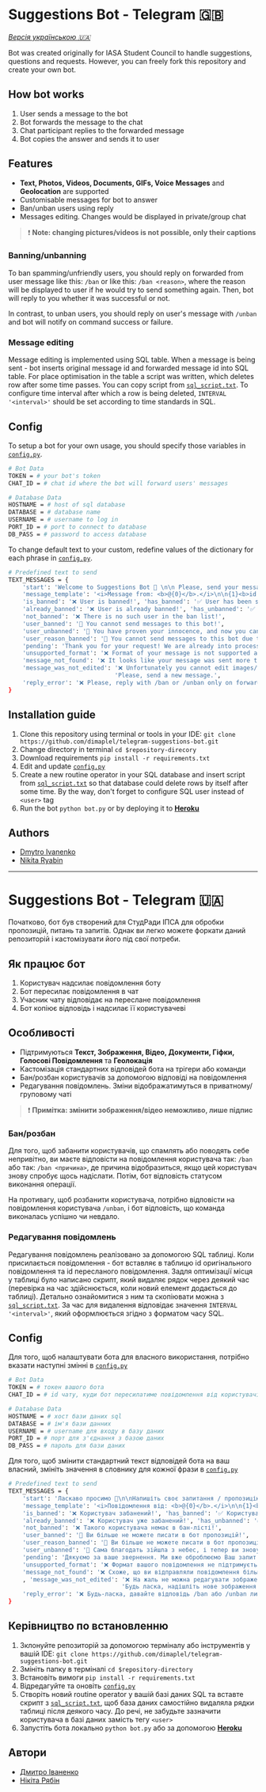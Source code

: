 # Suggestions Bot - Telegram 🇬🇧

[_Версія українською 🇺🇦_](https://github.com/dimaplel/telegram-suggestions-bot#suggestions-bot---telegram--1)

Bot was created originally for IASA Student Council to handle suggestions, questions and requests. However, you can 
freely fork this repository and create your own bot.

## How bot works

1. User sends a message to the bot
2. Bot forwards the message to the chat
3. Chat participant replies to the forwarded message
4. Bot copies the answer and sends it to user

## Features

- __Text, Photos, Videos, Documents, GIFs, Voice Messages__ and __Geolocation__ are supported
- Customisable messages for bot to answer
- Ban/unban users using reply
- Messages editing. Changes would be displayed in private/group chat

> ❗ __Note: changing pictures/videos is not possible, only their captions__

### Banning/unbanning

To ban spamming/unfriendly users, you should reply on forwarded from user message like this: `/ban` or like this: `/ban <reason>`, 
where the reason will be displayed to user if he would try to send something again. Then, bot will reply to you whether 
it was successful or not.

In contrast, to unban users, you should reply on user's message with `/unban` and bot will notify on command success 
or failure.

### Message editing

Message editing is implemented using SQL table. When a message is being sent - bot inserts original message id and
forwarded message id into SQL table. For place optimisation in the table a script was written, which deletes row 
after some time passes. You can copy script from
[`sql_script.txt`](https://github.com/dimaplel/telegram-suggestions-bot/blob/main/sql_script.txt). To configure time 
interval after which a row is being deleted, `INTERVAL '<interval>'` should be set  according to time standards in SQL.

## Config

To setup a bot for your own usage, you should specify those variables in 
[`config.py`](https://github.com/dimaplel/telegram-suggestions-bot/blob/main/config.py).

``` bash
# Bot Data
TOKEN = # your bot's token
CHAT_ID = # chat id where the bot will forward users' messages

# Database Data
HOSTNAME = # host of sql database
DATABASE = # database name
USERNAME = # username to log in
PORT_ID = # port to connect to database
DB_PASS = # password to access database
```

To change default text to your custom, redefine values of the dictionary for each phrase in 
[`config.py`](https://github.com/dimaplel/telegram-suggestions-bot/blob/main/config.py).

``` bash
# Predefined text to send
TEXT_MESSAGES = {
    'start': 'Welcome to Suggestions Bot 👋 \n\n Please, send your message and we will process your request.',
    'message_template': '<i>Message from: <b>@{0}</b>.</i>\n\n{1}<b>id: {2}</b>',
    'is_banned': '❌ User is banned!', 'has_banned': '✅ User has been successfully banned!',
    'already_banned': '❌ User is already banned!', 'has_unbanned': '✅ User has been successfully un-banned!',
    'not_banned': '❌ There is no such user in the ban list!',
    'user_banned': '🚫 You cannot send messages to this bot!',
    'user_unbanned': '🥳 You have proven your innocence, and now you can write to this bot again!',
    'user_reason_banned': '🚫 You cannot send messages to this bot due to the reason: <i>{}</i>.',
    'pending': 'Thank you for your request! We are already into processing it.',
    'unsupported_format': '❌ Format of your message is not supported and it will not be forwarded.',
    'message_not_found': '❌ It looks like your message was sent more that a day ago. Message to edit was not found!',
    'message_was_not_edited': '❌ Unfortunately you cannot edit images/videos themselves.'
                              'Please, send a new message.',
    'reply_error': '❌ Please, reply with /ban or /unban only on forwarded from user messages!'
}
```

## Installation guide

1. Clone this repository using terminal or tools in your IDE: 
`git clone https://github.com/dimaplel/telegram-suggestions-bot.git`
2. Change directory in terminal `cd $repository-direcory`
3. Download requirements `pip install -r requirements.txt`
4. Edit and update [`config.py`](https://github.com/dimaplel/telegram-suggestions-bot/blob/main/config.py)
5. Create a new routine operator in your SQL database and insert script from 
[`sql_script.txt`](https://github.com/dimaplel/telegram-suggestions-bot/blob/main/sql_script.txt) so that database 
could delete rows by itself after some time. By the way, don't forget to configure SQL user instead of `<user>` tag
6. Run the bot `python bot.py` or by deploying it to [__Heroku__](https://heroku.com/deploy)

## Authors

* [Dmytro Ivanenko](https://github.com/dimaplel)
* [Nikita Ryabin](https://github.com/akaspeh)

***
# Suggestions Bot - Telegram 🇺🇦

Початково, бот був створений для СтудРади ІПСА для обробки пропозицій, питань та запитів. Однак ви легко можете форкати 
даний репозиторій і кастомізувати його під свої потреби.

## Як працює бот

1. Користувач надсилає повідомлення боту
2. Бот пересилає повідомлення в чат
3. Учасник чату відповідає на переслане повідомлення
4. Бот копіює відповідь і надсилає її користувачеві

## Особливості

- Підтримуються __Текст, Зображення, Відео, Документи, Гіфки, Голосові Повідомлення__ та __Геолокація__
- Кастомізація стандартних відповідей бота на трігери або команди
- Бан/розбан користувачів за допомогою відповіді на повідомлення
- Редагування повідомлень. Зміни відображатимуться в приватному/груповому чаті

> ❗ __Примітка: змінити зображення/відео неможливо, лише підпис__

### Бан/розбан

Для того, щоб забанити користувачів, що спамлять або поводять себе непривітно, ви маєте відповісти на повідомлення 
користувача так: `/ban` або так: `/ban <причина>`, де причина відобразиться, якщо цей користувач знову спробує щось 
надіслати. Потім, бот відповість статусом виконання операції.

На противагу, щоб розбанити користувача, потрібно відповісти на повідомлення користувача `/unban`, і бот відповість, що 
команда виконалась успішно чи невдало.

### Редагування повідомлень

Редагування повідомлень реалізовано за допомогою SQL таблиці. Коли присилається повідомлення - бот вставляє
в таблицю id оригінального повідомлення та id пересланого повідомлення. Задля оптимізації місця у таблиці було 
написано скрипт, який видаляє рядок через деякий час (перевірка на час здійснюється, коли новий елемент додається
до таблиці). Детально ознайомитися з ним та скопіювати можна з
[`sql_script.txt`](https://github.com/dimaplel/telegram-suggestions-bot/blob/main/sql_script.txt). 
За час для видалення відповідає значення `INTERVAL '<interval>'`, який оформлюється згідно з форматом часу SQL.

## Config

Для того, щоб налаштувати бота для власного використання, потрібно вказати наступні змінні в 
[`config.py`](https://github.com/dimaplel/telegram-suggestions-bot/blob/main/config.py)

``` bash
# Bot Data
TOKEN = # токен вашого бота
CHAT_ID = # id чату, куди бот пересилатиме повідомлення від користувачів

# Database Data
HOSTNAME = # хост бази даних sql
DATABASE = # ім'я бази данних
USERNAME = # username для входу в базу даних
PORT_ID = # порт для з'єднання з базою даних
DB_PASS = # пароль для бази даних
```

Для того, щоб змінити стандартний текст відповідей бота на ваш власний, змініть значення в словнику для кожної фрази в 
[`config.py`](https://github.com/dimaplel/telegram-suggestions-bot/blob/main/config.py)

``` bash
# Predefined text to send
TEXT_MESSAGES = {
    'start': 'Ласкаво просимо 👋\n\nНапишіть своє запитання / пропозицію, і ми відповімо Вам найближчим часом.',
    'message_template': '<i>Повідомлення від: <b>@{0}</b>.</i>\n\n{1}<b>id: {2}</b>',
    'is_banned': '❌ Користувач забанений!', 'has_banned': '✅ Користувач був успішно забанений!',
    'already_banned': '❌ Користувач уже забанений!', 'has_unbanned': '✅ Користувач був успішно розбанений!',
    'not_banned': '❌ Такого користувача немає в бан-лісті!',
    'user_banned': '🚫 Ви більше не можете писати в бот пропозицій!',
    'user_reason_banned': '🚫 Ви більше не можете писати в бот пропозицій через причину: <i>{}</i>.',
    'user_unbanned': '🥳 Сама благодать зійшла з небес, і тепер ви знову можете писати до боту пропозицій!',
    'pending': 'Дякуємо за ваше звернення. Ми вже оброблюємо Ваш запит!',
    'unsupported_format': '❌ Формат вашого повідомлення не підтримується, воно не буде переслане.',
    'message_not_found': '❌ Схоже, що ви відправляли повідомлення більше трьох діб тому, повідомлення не було знайдено!'
    , 'message_was_not_edited': '❌ На жаль не можна редагувати зображення в повідомленнях. '
                                'Будь ласка, надішліть нове зображення',
    'reply_error': '❌ Будь-ласка, давайте відповідь /ban або /unban лише на переслані від користувачів повідомлення!'
}
```

## Керівництво по встановленню

1. Зклонуйте репозиторій за допомогою терміналу або інструментів у вашій IDE: `git clone https://github.com/dimaplel/telegram-suggestions-bot.git`
2. Змініть папку в терміналі `cd $repository-directory`
3. Встановіть вимоги `pip install -r requirements.txt`
4. Відредагуйте та оновіть [`config.py`](https://github.com/dimaplel/telegram-suggestions-bot/blob/main/config.py)
5. Створіть новий routine operator у вашій базі даних SQL та вставте скрипт з 
[`sql_script.txt`](https://github.com/dimaplel/telegram-suggestions-bot/blob/main/sql_script.txt), щоб база даних самостійно 
видаляла рядки таблиці після деякого часу. До речі, не забудьте зазначити користувача в базі даних замість тегу `<user>`
6. Запустіть бота локально `python bot.py` або за допомогою [__Heroku__](https://heroku.com/deploy)

## Автори

* [Дмитро Іваненко](https://github.com/dimaplel)
* [Нікіта Рябін](https://github.com/akaspeh)
